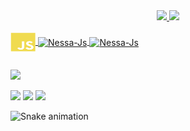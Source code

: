 <div align="center">
  <a href="https://github.com/nessacst">
  <img height="150em" src="https://github-readme-stats.vercel.app/api?username=rafaballerini&show_icons=true&theme=dracula&include_all_commits=true&count_private=true"/>
  <img height="150em" src="https://github-readme-stats.vercel.app/api/top-langs/?username=nessacst&layout=compact&langs_count=7&theme=cobalt"/>
</div>
<div style="display: inline_block"><br>
  <img align="center" alt="Nessa-Js" height="30" width="40" src="https://raw.githubusercontent.com/devicons/devicon/master/icons/javascript/javascript-plain.svg">
  <img align="center" alt="Nessa-Js" height="30" width="30" src="https://encrypted-tbn0.gstatic.com/images?q=tbn:ANd9GcSJyUEdgRMkgGHbaXMK2A0Kt5FiShIMV1xvRF8DVa90FKYNe6GAGqcb9E4tgqHw1tTpCuc&usqp=CAU">
  <img align="center" alt="Nessa-Js" height="30" width="30" border-radius="10" src="https://i.pinimg.com/originals/e9/94/61/e99461fdd5b3db8bdb3081d8acf5e524.png">
  
  </div>

  ##

  
  <div> 
  
  <a href="https://instagram.com/nessacst" target="_blank"><img src="https://img.shields.io/badge/-Instagram-%23E4405F?style=for-the-badge&logo=instagram&logoColor=white" target="_blank"></a>
 	
 <a href="https://discord.gg/nessacst" target="_blank"><img src="https://img.shields.io/badge/Discord-7289DA?style=for-the-badge&logo=discord&logoColor=white" target="_blank"></a> 
  <a href = "mailto:vanessa.barcosta@gmail.com"><img src="https://img.shields.io/badge/-Gmail-%23333?style=for-the-badge&logo=gmail&logoColor=white" target="_blank"></a>
  <a href="https://www.linkedin.com/in/vanessa-cst-45875016a" target="_blank"><img src="https://img.shields.io/badge/-LinkedIn-%230077B5?style=for-the-badge&logo=linkedin&logoColor=white" target="_blank"></a> 
    
 
  ![Snake animation](https://github.com/nessacst/nessacst/blob/output/github-contribution-grid-snake.svg)
 
</div>
  
  
